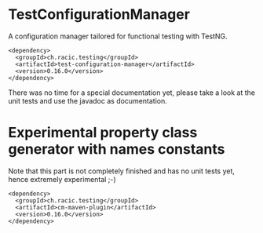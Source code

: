 # TestConfigurationManager
A configuration manager tailored for functional testing with TestNG.

```
<dependency>
  <groupId>ch.racic.testing</groupId>
  <artifactId>test-configuration-manager</artifactId>
  <version>0.16.0</version>
</dependency>
```

There was no time for a special documentation yet, please take a look at the unit tests and use the javadoc as documentation.

# Experimental property class generator with names constants
Note that this part is not completely finished and has no unit tests yet, hence extremely experimental ;-)
```
<dependency>
  <groupId>ch.racic.testing</groupId>
  <artifactId>cm-maven-plugin</artifactId>
  <version>0.16.0</version>
</dependency>
```
